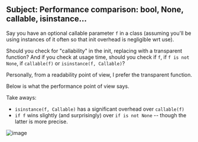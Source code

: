 ## Subject: Performance comparison: bool, None, callable, isinstance...

Say you have an optional callable parameter `f` in a class (assuming you'll be using instances of it often so that init overhead is negligible wrt use).

Should you check for "callability" in the init, replacing with a transparent function? 
And if you check at usage time, should you check if `f`,  if `f is not None`, if `callable(f)` or `isinstance(f, Callable)`?

Personally, from a readability point of view, I prefer the transparent function. 

Below is what the performance point of view says.

Take aways:
- `isinstance(f, Callable)` has a significant overhead over `callable(f)`
- `if f` wins slightly (and surprisingly) over `if is not None` -- though the latter is more precise.

![image](https://user-images.githubusercontent.com/1906276/139739091-ced6d8ef-7f0d-4b1b-a87a-246813c749c9.png)
